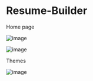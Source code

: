 # Resume-Builder

<p>Home page</p>

![image](https://github.com/yash131120/Resume-Builder/assets/139432375/815c217a-8139-49d7-9019-6cfa84b6dd01)

![image](https://github.com/yash131120/Resume-Builder/assets/139432375/cc10b9c8-afcc-4643-8032-f4badbd9cfd5)

<p>Themes</p>

![image](https://github.com/yash131120/Resume-Builder/assets/139432375/86d48f7a-384e-44b0-9dcb-041f9697aca6)
